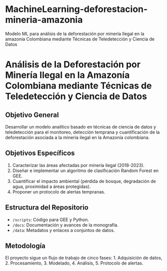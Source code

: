 # MachineLearning-deforestacion-mineria-amazonia
Modelo ML para análisis de la deforestación por minería Ilegal en la amazonía Colombiana mediante Técnicas de Teledetección y Ciencia de Datos

# Análisis de la Deforestación por Minería Ilegal en la Amazonía Colombiana mediante Técnicas de Teledetección y Ciencia de Datos

## Objetivo General
Desarrollar un modelo analítico basado en técnicas de ciencia de datos y teledetección para el monitoreo, detección temprana y cuantificación de la deforestación asociada a la minería ilegal en la Amazonía colombiana.

## Objetivos Específicos
1.  Caracterizar las áreas afectadas por minería ilegal (2018-2023).
2.  Diseñar e implementar un algoritmo de clasificación Random Forest en GEE.
3.  Cuantificar el impacto ambiental (pérdida de bosque, degradación de agua, proximidad a áreas protegidas).
4.  Proponer un protocolo de alertas tempranas.

## Estructura del Repositorio
- `/scripts`: Código para GEE y Python.
- `/docs`: Documentación y avances de la monografía.
- `/data`: Metadatos y enlaces a conjuntos de datos.

## Metodología
El proyecto sigue un flujo de trabajo de cinco fases: 1. Adquisición de datos, 2. Procesamiento, 3. Modelado, 4. Análisis, 5. Protocolo de alertas.
